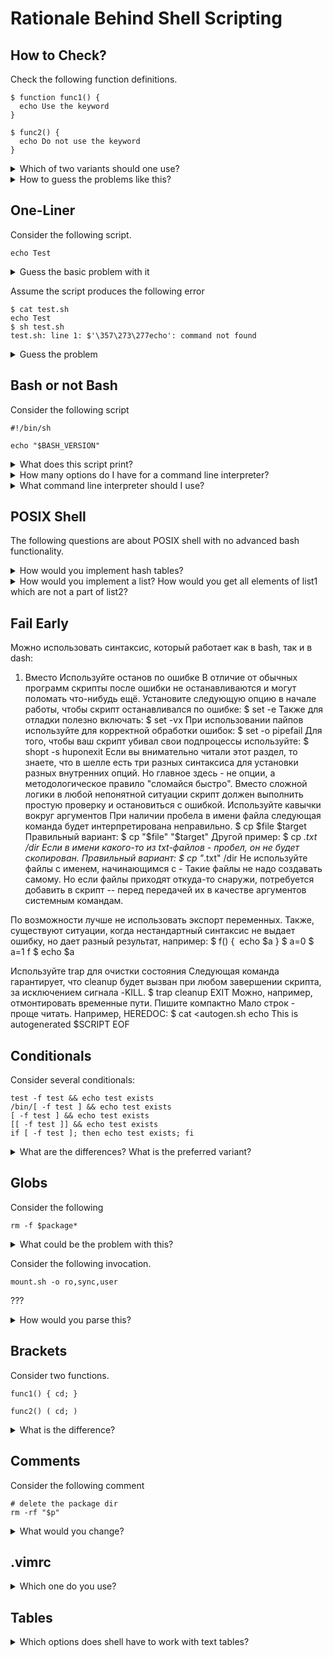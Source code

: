 # Rationale Behind Shell Scripting

## How to Check?

Check the following function definitions.

```
$ function func1() {
  echo Use the keyword
}
```


```
$ func2() {
  echo Do not use the keyword
}
```

<details>

<summary>Which of two variants should one use?</summary>

`dash` does not understand `function` keyword. `dash` is a rewritten and shorter version of `bash`:

```
$ ls -l /bin/?ash
-rwxr-xr-x 1 root root 1183448 Apr 18  2022 /bin/bash
-rwxr-xr-x 1 root root  129816 Jul 18  2019 /bin/dash
```

Consider writing `dash`-aware scripts. Instead of `local a="$b"` use the following:

```
local a
a="$b"
```

Instead of `export a="$b"` use the following:

```
a="$b"
export a
```

</details>

<details>

<summary>How to guess the problems like this?</summary>


Use `shellcheck`, e.g.

```
$ shellcheck test.sh

In test.sh line 4:
function f() { echo $a; }
^-----------------------^ SC2112: 'function' keyword is non-standard. Delete it.

For more information:
  https://www.shellcheck.net/wiki/SC2112 -- 'function' keyword is non-standar...
```

</details>

## One-Liner

Consider the following script.

```
echo Test
```

<details>
<summary>Guess the basic problem with it</summary>

```
In test.sh line 1:
echo Test
^-- SC2148: Tips depend on target shell and yours is unknown. Add a shebang.

For more information:
  https://www.shellcheck.net/wiki/SC2148 -- Tips depend on target shell and y...
```

Note, each problem has a dedicated page with explanations.
<a href="https://en.wikipedia.org/wiki/Shebang_(Unix)">Shebang</a> is a way to indicate the command line interpreter. It looks like `#!/bin/sh` or `#!/bin/bash` in the first line.

</details>

Assume the script produces the following error

```
$ cat test.sh
echo Test
$ sh test.sh
test.sh: line 1: $'\357\273\277echo': command not found
```

<details>

<summary>Guess the problem</summary>

An UTF-8 editor added a <a href="https://en.wikipedia.org/wiki/Byte_order_mark">byte order mark</a> to the script.

</details>


## Bash or not Bash

Consider the following script

```
#!/bin/sh

echo "$BASH_VERSION"
```

<details>

<summary>What does this script print?</summary>

It is undefined. For example, in newer versions of Debian `/bin/sh` symbolically links to `/bin/dash`.
If the first line would be `#!/bin/bash`, would it guarantee the result?

</details>



<details>

<summary>How many options do I have for a command line interpreter?</summary>

Most common and sufficiently compatible options include:

- `sh` POSIX shell standard which is not a separate shell but a mode for running the implementation
- most popular `bash`
- `dash` which does not include a number of advanced `bash` features including hash tables and lists
- Korn shell `ksh`

There exist less compatible shells including like `csh`, `tcsh`, PowerShell, cmd, etc.

</details>



<details>

<summary>What command line interpreter should I use?</summary>

This is a religious belief question, yet I think there is some rationale behind not using advanced bash functionality and limit yourself to a POSIX shell.

- Command line interpreters really shine when you execute lists of commands and use other operating system features.
- All other language functinality, including arrays, hash tables, etc, is better to be written in a real programming language e.g. python3. Better means cheaper to debug and support.

</details>



## POSIX Shell

The following questions are about POSIX shell with no advanced bash functionality.



<details>

<summary>How would you implement hash tables?</summary>

A file which is named as a hash key.

</details>



<details>

<summary>How would you implement a list? How would you get all elements of list1 which are not a part of list2?</summary>

A unix way to implement a list data structure is just a file with strings. You can do list operations as follows.
```
$ sort list1 list2 list2 | uniq -u
```
</details>


## Fail Early


Можно использовать синтаксис, который работает как в bash, так и в dash:
1. Вместо
Используйте останов по ошибке
В отличие от обычных программ скрипты после ошибки не останавливаются и могут поломать что-нибудь ещё.  Установите следующую опцию в начале работы, чтобы скрипт останавливался по ошибке:
$ set -e
Также для отладки полезно включать:
$ set -vx
При использовании пайпов используйте для корректной обработки ошибок:
$ set -o pipefail
Для того, чтобы ваш скрипт убивал свои подпроцессы используйте:
$ shopt -s huponexit
Если вы внимательно читали этот раздел, то знаете, что в шелле есть три разных синтаксиса для установки разных внутренних опций. Но главное здесь - не опции, а методологическое правило "сломайся быстро". Вместо сложной логики в любой непонятной ситуации скрипт должен выполнить простую проверку и остановиться с ошибкой.
Используйте кавычки вокруг аргументов
При наличии пробела в имени файла следующая команда будет интерпретирована неправильно.
$ cp $file $target
 Правильный вариант:
$ cp "$file" "$target"
Другой пример:
$ cp *.txt /dir
Если в имени какого-то из txt-файлов - пробел, он не будет скопирован. Правильный вариант:
$ cp "*.txt" /dir
Не используйте файлы с именем, начинающимся с -
Такие файлы не надо создавать самому. Но если файлы приходят откуда-то снаружи, потребуется добавить в скрипт -- перед передачей их в качестве аргументов системным командам.


По возможности лучше не использовать экспорт переменных.
Также, существуют ситуации, когда нестандартный синтаксис не выдает ошибку, но дает разный результат, например:
$ f() {
‍‍‍‍‍‍ ‍‍echo $a
}
$ a=0
$ a=1 f
$ echo $a

Используйте trap для очистки состояния
Следующая команда гарантирует, что cleanup будет вызван при любом завершении скрипта, за исключением сигнала -KILL.
$ trap cleanup EXIT
Можно, например, отмонтировать временные пути.
Пишите компактно
Мало строк - проще читать. Например, HEREDOC:
$ cat <<EOF >autogen.sh
echo This is autogenerated $SCRIPT
EOF



## Conditionals

Consider several conditionals:

```
test -f test && echo test exists
/bin/[ -f test ] && echo test exists
[ -f test ] && echo test exists
[[ -f test ]] && echo test exists
if [ -f test ]; then echo test exists; fi
```


<details>

<summary>What are the differences? What is the preferred variant?</summary>

- Generally it's a good strategy to use the style of the original author.
- If the condition is somewhat complex, maybe it should not be a part of the script.
- I prefered `test` because it outlined the fact that conditional statements in shells process return codes of conditions. Now `test` becomes `bash intrinsic`, thus the choice is purely cosmetic.

Historically brackets were introduced to resembles how other languages. Double brackets appeared in Korn shell to support more different conditions.

The following issues can be disregarded in the modern versions:
- There was also a difference between `||` and `&&` with respect to `set -e` setting.
- `if` launched a separed subshell and exiting it caused different issues.

</details>


## Globs

Consider the following

```
rm -f $package*
```

<details>

<summary>What could be the problem with this?</summary>

This command may delete something unexpected if
- `package` var is not set,
- `package` var contains a space

</details>


Consider the following invocation.

```
mount.sh -o ro,sync,user
```
???
<details>

<summary>How would you parse this?</summary>

A switch statement can help

```
arg=ro,sync,user
case ",$arg," In
	*,ro,*)
		echo ro
		;;
	*,sync,*)
		echo sync
		;;
	*,user,*)
		echo user
		;;
esac
```


</details>

## Brackets

Consider two functions.

```
func1() { cd; }
```

```
func2() ( cd; )
```

<details>

<summary>What is the difference?</summary>

The curly bracket does not start a separate process. The second function will execute `cd` in a separate process and this won't affect the current directory of the calling shell.

</details>



## Comments

Consider the following comment

```
# delete the package dir
rm -rf "$p"
```


<details>

<summary>What would you change?</summary>

Delete the comment, use the function.
```
delete_package_dir() {
  local package_dir
  package_dir="$1"

  mv "$package_dir" "$package_dir".old
  rm -rf "$package_dir".old &
}

delete_package_dir "$p"
```

Why .old is important?

</details>



## .vimrc

<details>

<summary>Which one do you use?</summary>

I like this one:

```
set tabstop=4 expandtab
syntax on
```

Setting tabstop to two is less conventional.

</details>




## Tables

<details>

<summary>Which options does shell have to work with text tables?</summary>

Reading tables:
- `IFS="$table_separator" read -r a b c` (`-r` is used for reading slashes)
- `awk -F"$table_separator"`, just don't use its arrays and hashtables
- `cut -d"$table_separator"`

Writing text tables:
- `import prettytable`

</details>
